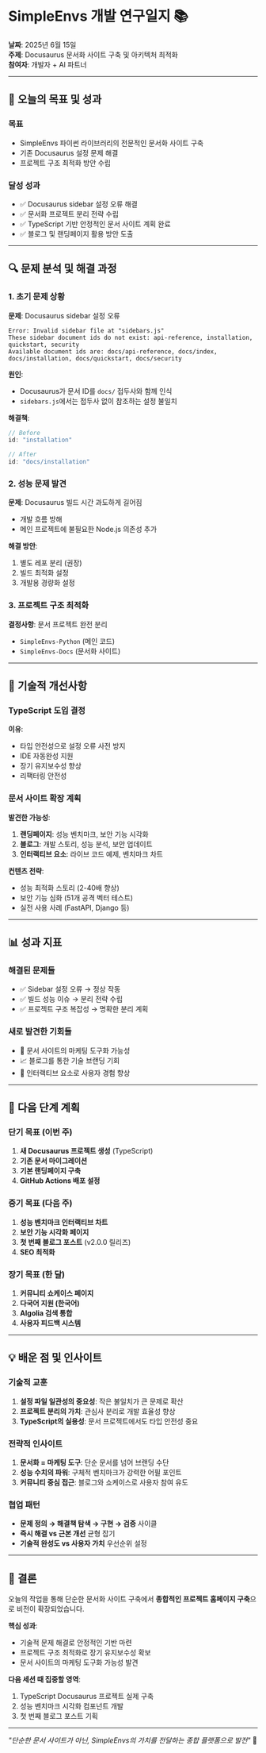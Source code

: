 # SimpleEnvs 개발 연구일지 📚

**날짜**: 2025년 6월 15일  
**주제**: Docusaurus 문서화 사이트 구축 및 아키텍처 최적화  
**참여자**: 개발자 + AI 파트너

---

## 🎯 오늘의 목표 및 성과

### 목표
- SimpleEnvs 파이썬 라이브러리의 전문적인 문서화 사이트 구축
- 기존 Docusaurus 설정 문제 해결
- 프로젝트 구조 최적화 방안 수립

### 달성 성과
- ✅ Docusaurus sidebar 설정 오류 해결
- ✅ 문서화 프로젝트 분리 전략 수립
- ✅ TypeScript 기반 안정적인 문서 사이트 계획 완료
- ✅ 블로그 및 랜딩페이지 활용 방안 도출

---

## 🔍 문제 분석 및 해결 과정

### 1. 초기 문제 상황
**문제**: Docusaurus sidebar 설정 오류
```
Error: Invalid sidebar file at "sidebars.js"
These sidebar document ids do not exist: api-reference, installation, quickstart, security
Available document ids are: docs/api-reference, docs/index, docs/installation, docs/quickstart, docs/security
```

**원인**:
- Docusaurus가 문서 ID를 `docs/` 접두사와 함께 인식
- `sidebars.js`에서는 접두사 없이 참조하는 설정 불일치

**해결책**:
```javascript
// Before
id: "installation"

// After  
id: "docs/installation"
```

### 2. 성능 문제 발견
**문제**: Docusaurus 빌드 시간 과도하게 길어짐
- 개발 흐름 방해
- 메인 프로젝트에 불필요한 Node.js 의존성 추가

**해결 방안**:
1. 별도 레포 분리 (권장)
2. 빌드 최적화 설정
3. 개발용 경량화 설정

### 3. 프로젝트 구조 최적화
**결정사항**: 문서 프로젝트 완전 분리
- `SimpleEnvs-Python` (메인 코드)
- `SimpleEnvs-Docs` (문서화 사이트)

---

## 🚀 기술적 개선사항

### TypeScript 도입 결정
**이유**:
- 타입 안전성으로 설정 오류 사전 방지
- IDE 자동완성 지원
- 장기 유지보수성 향상
- 리팩터링 안전성

### 문서 사이트 확장 계획
**발견한 가능성**:
1. **랜딩페이지**: 성능 벤치마크, 보안 기능 시각화
2. **블로그**: 개발 스토리, 성능 분석, 보안 업데이트
3. **인터랙티브 요소**: 라이브 코드 예제, 벤치마크 차트

**컨텐츠 전략**:
- 성능 최적화 스토리 (2-40배 향상)
- 보안 기능 심화 (51개 공격 벡터 테스트)
- 실전 사용 사례 (FastAPI, Django 등)

---

## 📊 성과 지표

### 해결된 문제들
- ✅ Sidebar 설정 오류 → 정상 작동
- ✅ 빌드 성능 이슈 → 분리 전략 수립
- ✅ 프로젝트 구조 복잡성 → 명확한 분리 계획

### 새로 발견한 기회들
- 🎯 문서 사이트의 마케팅 도구화 가능성
- 📈 블로그를 통한 기술 브랜딩 기회
- 🔧 인터랙티브 요소로 사용자 경험 향상

---

## 🔮 다음 단계 계획

### 단기 목표 (이번 주)
1. **새 Docusaurus 프로젝트 생성** (TypeScript)
2. **기존 문서 마이그레이션**
3. **기본 랜딩페이지 구축**
4. **GitHub Actions 배포 설정**

### 중기 목표 (다음 주)
1. **성능 벤치마크 인터랙티브 차트**
2. **보안 기능 시각화 페이지**
3. **첫 번째 블로그 포스트** (v2.0.0 릴리즈)
4. **SEO 최적화**

### 장기 목표 (한 달)
1. **커뮤니티 쇼케이스 페이지**
2. **다국어 지원 (한국어)**
3. **Algolia 검색 통합**
4. **사용자 피드백 시스템**

---

## 💡 배운 점 및 인사이트

### 기술적 교훈
1. **설정 파일 일관성의 중요성**: 작은 불일치가 큰 문제로 확산
2. **프로젝트 분리의 가치**: 관심사 분리로 개발 효율성 향상
3. **TypeScript의 실용성**: 문서 프로젝트에서도 타입 안전성 중요

### 전략적 인사이트
1. **문서화 = 마케팅 도구**: 단순 문서를 넘어 브랜딩 수단
2. **성능 수치의 파워**: 구체적 벤치마크가 강력한 어필 포인트
3. **커뮤니티 중심 접근**: 블로그와 쇼케이스로 사용자 참여 유도

### 협업 패턴
- **문제 정의 → 해결책 탐색 → 구현 → 검증** 사이클
- **즉시 해결 vs 근본 개선** 균형 잡기
- **기술적 완성도 vs 사용자 가치** 우선순위 설정

---

## 🎉 결론

오늘의 작업을 통해 단순한 문서화 사이트 구축에서 **종합적인 프로젝트 홈페이지 구축**으로 비전이 확장되었습니다.

**핵심 성과**:
- 기술적 문제 해결로 안정적인 기반 마련
- 프로젝트 구조 최적화로 장기 유지보수성 확보
- 문서 사이트의 마케팅 도구화 가능성 발견

**다음 세션 때 집중할 영역**:
1. TypeScript Docusaurus 프로젝트 실제 구축
2. 성능 벤치마크 시각화 컴포넌트 개발
3. 첫 번째 블로그 포스트 기획

---

*"단순한 문서 사이트가 아닌, SimpleEnvs의 가치를 전달하는 종합 플랫폼으로 발전"* 🚀